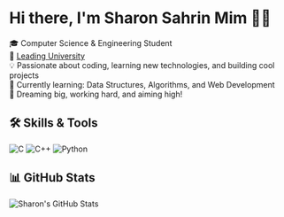# Hi there, I'm Sharon Sahrin Mim 👩‍💻

🎓 Computer Science & Engineering Student  
🏫 [Leading University](https://www.lus.ac.bd/)  
💡 Passionate about coding, learning new technologies, and building cool projects  
🌱 Currently learning: Data Structures, Algorithms, and Web Development  
🚀 Dreaming big, working hard, and aiming high!

## 🛠️ Skills & Tools
![C](https://img.shields.io/badge/-C-000?&logo=C)
![C++](https://img.shields.io/badge/-C++-00599C?&logo=cplusplus)
![Python](https://img.shields.io/badge/-Python-3776AB?&logo=python)

## 📊 GitHub Stats
![Sharon's GitHub Stats](https://github-readme-stats.vercel.app/api?username=sharonsahrinmim&show_icons=true&theme=rose_pine)

